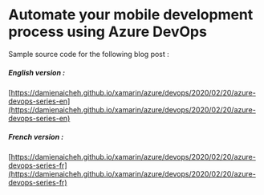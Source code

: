 # Automate your mobile development process using Azure DevOps

Sample source code for the following blog post :

##### English version :
[https://damienaicheh.github.io/xamarin/azure/devops/2020/02/20/azure-devops-series-en](https://damienaicheh.github.io/xamarin/azure/devops/2020/02/20/azure-devops-series-en)

##### French version :
[https://damienaicheh.github.io/xamarin/azure/devops/2020/02/20/azure-devops-series-fr](https://damienaicheh.github.io/xamarin/azure/devops/2020/02/20/azure-devops-series-fr)
